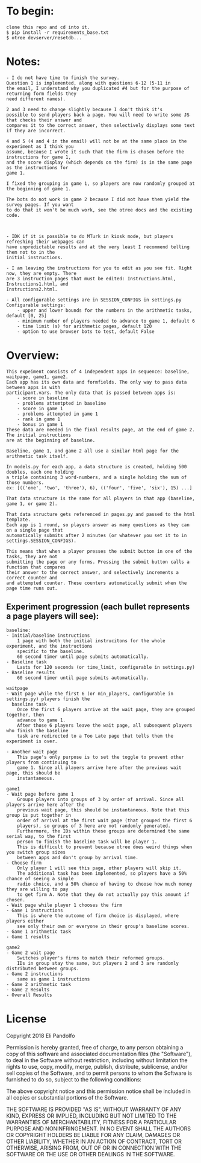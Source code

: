 To begin:
=============
    clone this repo and cd into it.
    $ pip install -r requirements_base.txt
    $ otree devserver/resetdb...

Notes:
=============

    - I do not have time to finish the survey. 
    Question 1 is implemented, along with questions 6-12 (5-11 in
    the email, I understand why you duplicated #4 but for the purpose of returning form fields they
    need different names).

    2 and 3 need to change slightly because I don't think it's
    possible to send players back a page. You will need to write some JS that checks their answer and
    compares it to the correct answer, then selectively displays some text if they are incorrect.

    4 and 5 (4 and 4 in the email) will not be at the same place in the experiment as I think you
    assume, because I wrote it such that the firm is chosen before the instructions for game 1, 
    and the score display (which depends on the firm) is in the same page as the instructions for
    game 1.

    I fixed the grouping in game 1, so players are now randomly grouped at the beginning of game 1.

    The bots do not work in game 2 because I did not have them yield the survey pages. If you want
    to do that it won't be much work, see the otree docs and the existing code.



    - IDK if it is possible to do MTurk in kiosk mode, but players refreshing their webpages can
    have unpredictable results and at the very least I recommend telling them not to in the
    initial instructions.

    - I am leaving the instructions for you to edit as you see fit. Right now, they are empty. There
    are 3 instruction pages that must be edited: Instructions.html, Instructions1.html, and
    Instructions2.html.  

    - All configurable settings are in SESSION_CONFIGS in settings.py
    Configurable settings:
        - upper and lower bounds for the numbers in the arithmetic tasks, default [0, 25]
        - minimum number of players needed to advance to game 1, default 6
        - time limit (s) for arithmetic pages, default 120
        - option to use browser bots to test, default False

Overview:
=============
    This expeiment consists of 4 independent apps in sequence: baseline, waitpage, game1, game2.
    Each app has its own data and formfields. The only way to pass data between apps is with
    participant.vars. The only data that is passed between apps is:
        - score in baseline
        - problems attemtpted in baseline
        - score in game 1
        - problems attempted in game 1
        - rank in game 1
        - bonus in game 1
    These data are needed in the final results page, at the end of game 2. The initial instructions
    are at the beginning of baseline.

    Baseline, game 1, and game 2 all use a similar html page for the arithmetic task itself.
    
    In models.py for each app, a data structure is created, holding 500 doubles, each one holding
    a triple containing 3 word-numbers, and a single holding the sum of those numbers.
    ex: [(('one', 'two', 'three'), 6), (('four', 'five', 'six'), 15) ...]
    
    That data structure is the same for all players in that app (baseline, game 1, or game 2).
   
    That data structure gets referenced in pages.py and passed to the html template.
    Each app is 1 round, so players answer as many questions as they can on a single page that
    automatically submits after 2 minutes (or whatever you set it to in settings.SESSION_CONFIGS).

    This means that when a player presses the submit button in one of the tasks, they are not
    submitting the page or any forms. Pressing the submit button calls a function that compares
    their answer to the correct answer, and selectively increments a correct counter and
    and attempted counter. These counters automatically submit when the page time runs out.

## Experiment progression (each bullet represents a page players will see):
    baseline:
    - Initial/baseline instructions
        1 page with both the initial instrucitons for the whole experiment, and the instructions
        specific to the baseline.
        60 second timer until page submits automatically.
    - Baseline task
        Lasts for 120 seconds (or time_limit, configurable in settings.py)
    - Baseline results
        60 second timer until page submits automatically.

    waitpage
    - Wait page while the first 6 (or min_players, configurable in settings.py) players finish the 
      baseline task
        Once the first 6 players arrive at the wait page, they are grouped together, then 
        advance to game 1.
        After those 6 players leave the wait page, all subsequent players who finish the baseline
        task are redirected to a Too Late page that tells them the experiment is over.

    - Another wait page
        This page's only purpose is to set the toggle to prevent other players from continuing to
        game 1. Since all players arrive here after the previous wait page, this should be
        instantaneous.

    game1
    - Wait page before game 1
        Groups players into groups of 3 by order of arrival. Since all players arrive here after the
        previous wait page, this should be instantaneous. Note that this group is put together in
        order of arrival at the first wait page (that grouped the first 6
        players), so groups of 3 here are not randomly generated. 
        Furthermore, the IDs within these groups are determined the same serial way, to the first
        person to finish the baseline task will be player 1. 
        This is difficult to prevent because otree does weird things when you switch group sizes
        between apps and don't group by arrival time.
    - Choose firm
        Only player 1 will see this page, other players will skip it.
        The additional task has been implemented, so players have a 50% chance of seeing a simple
        radio choice, and a 50% chance of having to choose how much money they are willing to pay
        to get firm A. Note that they do not actually pay this amount if chosen.
    - Wait page while player 1 chooses the firm
    - Game 1 instructions
        This is where the outcome of firm choice is displayed, where players either
        see only their own or everyone in their group's baseline scores.
    - Game 1 arithmetic task
    - Game 1 results

    game2
    - Game 2 wait page
        Switches player's firms to match their reformed groups.
        IDs in group stay the same, but players 2 and 3 are randomly distributed between groups.
    - Game 2 instructions
        same as game 1 instructions
    - Game 2 arithmetic task
    - Game 2 Results
    - Overall Results

License
===============

Copyright 2018 Eli Pandolfo

Permission is hereby granted, free of charge, to any person obtaining a copy of this software and associated documentation files (the "Software"), to deal in the Software without restriction, including without limitation the rights to use, copy, modify, merge, publish, distribute, sublicense, and/or sell copies of the Software, and to permit persons to whom the Software is furnished to do so, subject to the following conditions:

The above copyright notice and this permission notice shall be included in all copies or substantial portions of the Software.

THE SOFTWARE IS PROVIDED "AS IS", WITHOUT WARRANTY OF ANY KIND, EXPRESS OR IMPLIED, INCLUDING BUT NOT LIMITED TO THE WARRANTIES OF MERCHANTABILITY, FITNESS FOR A PARTICULAR PURPOSE AND NONINFRINGEMENT. IN NO EVENT SHALL THE AUTHORS OR COPYRIGHT HOLDERS BE LIABLE FOR ANY CLAIM, DAMAGES OR OTHER LIABILITY, WHETHER IN AN ACTION OF CONTRACT, TORT OR OTHERWISE, ARISING FROM, OUT OF OR IN CONNECTION WITH THE SOFTWARE OR THE USE OR OTHER DEALINGS IN THE SOFTWARE.



